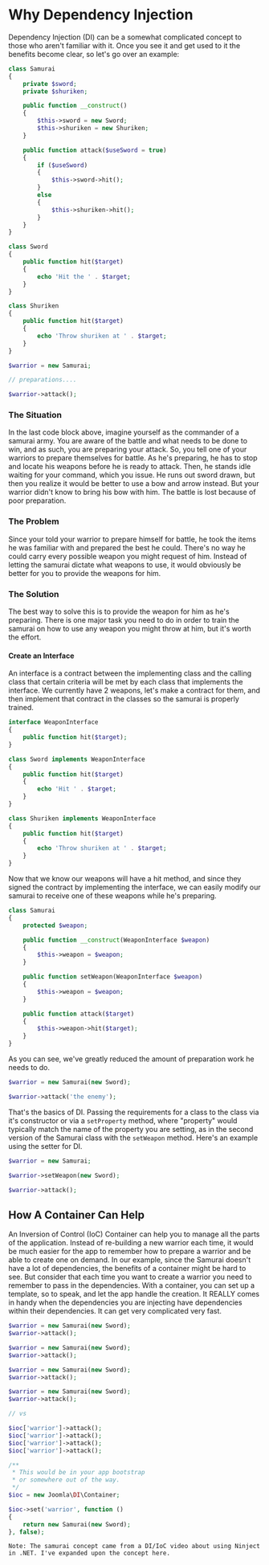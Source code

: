 # Why Dependency Injection

Dependency Injection (DI) can be a somewhat complicated concept to those who aren't familiar with it. Once you see it and get used to it the benefits become clear, so let's go over an example:

```php
class Samurai
{
	private $sword;
	private $shuriken;

	public function __construct()
	{
		$this->sword = new Sword;
		$this->shuriken = new Shuriken;
	}

	public function attack($useSword = true)
	{
		if ($useSword)
		{
			$this->sword->hit();
		}
		else
		{
			$this->shuriken->hit();
		}
	}
}
```
```php
class Sword
{
	public function hit($target)
	{
		echo 'Hit the ' . $target;
	}
}
```
```php
class Shuriken
{
	public function hit($target)
	{
		echo 'Throw shuriken at ' . $target;
	}
}
```
```php
$warrior = new Samurai;

// preparations....

$warrior->attack();
```

### The Situation

In the last code block above, imagine yourself as the commander of a samurai army. You are aware of the battle and what needs to be done to win, and as such, you are preparing your attack. So, you tell one of your warriors to prepare themselves for battle. As he's preparing, he has to stop and locate his weapons before he is ready to attack. Then, he stands idle waiting for your command, which you issue. He runs out sword drawn, but then you realize it would be better to use a bow and arrow instead. But your warrior didn't know to bring his bow with him. The battle is lost because of poor preparation.

### The Problem

Since your told your warrior to prepare himself for battle, he took the items he was familiar with and prepared the best he could. There's no way he could carry every possible weapon you might request of him. Instead of letting the samurai dictate what weapons to use, it would obviously be better for you to provide the weapons for him.

### The Solution

The best way to solve this is to provide the weapon for him as he's preparing. There is one major task you need to do in order to train the samurai on how to use any weapon you might throw at him, but it's worth the effort.

#### Create an Interface

An interface is a contract between the implementing class and the calling class that certain criteria will be met by each class that implements the interface. We currently have 2 weapons, let's make a contract for them, and then implement that contract in the classes so the samurai is properly trained.

```php
interface WeaponInterface
{
	public function hit($target);
}

class Sword implements WeaponInterface
{
	public function hit($target)
	{
		echo 'Hit ' . $target;
	}
}

class Shuriken implements WeaponInterface
{
	public function hit($target)
	{
		echo 'Throw shuriken at ' . $target;
	}
}
```

Now that we know our weapons will have a hit method, and since they signed the contract by implementing the interface, we can easily modify our samurai to receive one of these weapons while he's preparing.

```php
class Samurai
{
	protected $weapon;

	public function __construct(WeaponInterface $weapon)
	{
		$this->weapon = $weapon;
	}

	public function setWeapon(WeaponInterface $weapon)
	{
		$this->weapon = $weapon;
	}

	public function attack($target)
	{
		$this->weapon->hit($target);
	}
}
```

As you can see, we've greatly reduced the amount of preparation work he needs to do.

```php
$warrior = new Samurai(new Sword);

$warrior->attack('the enemy');
```

That's the basics of DI. Passing the requirements for a class to the class via it's constructor or via a `setProperty` method, where "property" would typically match the name of the property you are setting, as in the second version of the Samurai class with the `setWeapon` method. Here's an example using the setter for DI.

```php
$warrior = new Samurai;

$warrior->setWeapon(new Sword);

$warrior->attack();
```

## How A Container Can Help

An Inversion of Control (IoC) Container can help you to manage all the parts of the application. Instead of re-building a new warrior each time, it would be much easier for the app to remember how to prepare a warrior and be able to create one on demand. In our example, since the Samurai doesn't have a lot of dependencies, the benefits of a container might be hard to see. But consider that each time you want to create a warrior you need to remember to pass in the dependencies. With a container, you can set up a template, so to speak, and let the app handle the creation. It REALLY comes in handy when the dependencies you are injecting have dependencies within their dependencies. It can get very complicated very fast.

```php
$warrior = new Samurai(new Sword);
$warrior->attack();

$warrior = new Samurai(new Sword);
$warrior->attack();

$warrior = new Samurai(new Sword);
$warrior->attack();

$warrior = new Samurai(new Sword);
$warrior->attack();

// vs

$ioc['warrior']->attack();
$ioc['warrior']->attack();
$ioc['warrior']->attack();
$ioc['warrior']->attack();

/**
 * This would be in your app bootstrap
 * or somewhere out of the way.
 */
$ioc = new Joomla\DI\Container;

$ioc->set('warrior', function ()
{
	return new Samurai(new Sword);
}, false);
```

```
Note: The samurai concept came from a DI/IoC video about using Ninject in .NET. I've expanded upon the concept here.
```
